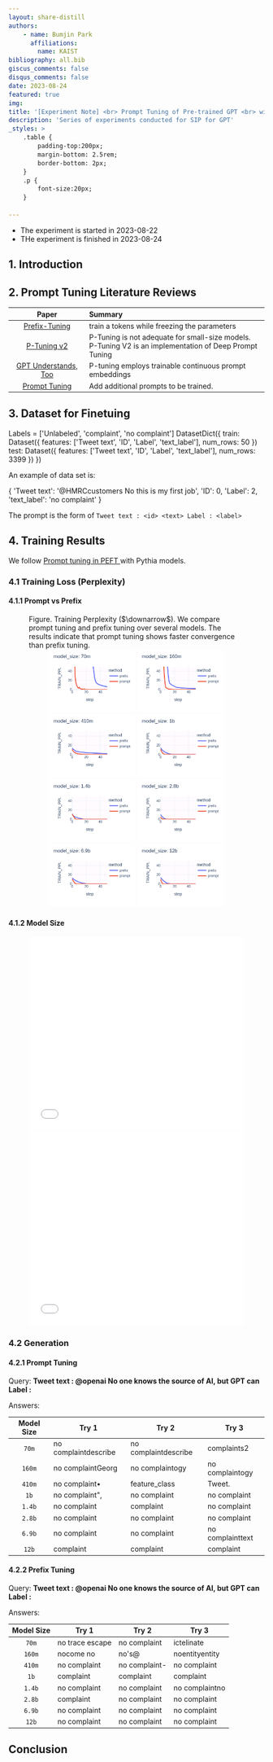 ```yaml
---
layout: share-distill
authors: 
    - name: Bumjin Park
      affiliations:
        name: KAIST
bibliography: all.bib
giscus_comments: false
disqus_comments: false
date: 2023-08-24
featured: true
img: 
title: '[Experiment Note] <br> Prompt Tuning of Pre-trained GPT <br> with Twitter Complaints Dataset '
description: 'Series of experiments conducted for SIP for GPT'
_styles: >
    .table {
        padding-top:200px;
        margin-bottom: 2.5rem;
        border-bottom: 2px;
    }
    .p {
        font-size:20px;
    }

---
```


* The experiment is started in 2023-08-22
* THe experiment is finished in 2023-08-24


## 1. Introduction




## 2. Prompt Tuning Literature Reviews

|Paper  |Summary  |
|:-:| :--|
[Prefix-Tuning](https://aclanthology.org/2021.acl-long.353/)  | train a tokens while freezing the parameters
[P-Tuning v2](https://arxiv.org/pdf/2110.07602.pdf) | P-Tuning is not adequate for small-size models. <br> P-Tuning V2 is an implementation of Deep Prompt Tuning 
[GPT Understands, Too](https://arxiv.org/abs/2103.10385)| P-tuning employs trainable continuous prompt embeddings
[Prompt Tuning](https://arxiv.org/abs/2104.08691) | Add additional prompts to be trained.


## 3. Dataset for Finetuing 


<d-code block language="python">
Labels = ['Unlabeled', 'complaint', 'no complaint']
DatasetDict({
    train: Dataset({
        features: ['Tweet text', 'ID', 'Label', 'text_label'],
        num_rows: 50
    })
    test: Dataset({
        features: ['Tweet text', 'ID', 'Label', 'text_label'],
        num_rows: 3399
    })
})
</d-code>

An example of data set is: 

<d-code block language="python">
{
    'Tweet text': '@HMRCcustomers No this is my first job',
    'ID': 0,
    'Label': 2,
    'text_label': 'no complaint'
}
</d-code>


The prompt is the form of  `Tweet text : <id> <text> Label : <label>`


## 4. Training Results 


We follow [Prompt tuning in PEFT ](https://github.com/huggingface/peft/blob/main/examples/causal_language_modeling/peft_prefix_tuning_clm.ipynb) with Pythia models. 


###  4.1 Training Loss (Perplexity)


#### 4.1.1 Prompt vs Prefix


<figure>
<figcaption>
Figure. Training Perplexity ($\downarrow$). We compare prompt tuning and prefix tuning over several models. The results indicate that prompt tuning shows faster convergence than prefix tuning. 
</figcaption>
<center>
<img src="/assets/experiments/gpt_sip_twitter/70m_train_ppl.png" style="width:40%">
<img src="/assets/experiments/gpt_sip_twitter/160m_train_ppl.png" style="width:40%">
<img src="/assets/experiments/gpt_sip_twitter/410m_train_ppl.png" style="width:40%">
<img src="/assets/experiments/gpt_sip_twitter/1b_train_ppl.png" style="width:40%">
<img src="/assets/experiments/gpt_sip_twitter/1.4b_train_ppl.png" style="width:40%">
<img src="/assets/experiments/gpt_sip_twitter/2.8b_train_ppl.png" style="width:40%">
<img src="/assets/experiments/gpt_sip_twitter/6.9b_train_ppl.png" style="width:40%">
<img src="/assets/experiments/gpt_sip_twitter/12b_train_ppl.png" style="width:40%">
</center>
</figure>

#### 4.1.2 Model Size

<figure>
<iframe  src="{{ '/assets/plotly/prompt_train_ppl.html'  relative_url }}" frameborder='0' scrolling='no' height="380px" width="100%"  style="border:0px dashed grey; padding-bottom:0px"></iframe>
<iframe  src="{{ '/assets/plotly/prefix_train_ppl.html'  relative_url }}" frameborder='0' scrolling='no' height="380px" width="100%" style="border:0px dashed grey;"></iframe>
</figure>



### 4.2 Generation

#### 4.2.1 Prompt Tuning

Query: **Tweet text : @openai No one knows the source of AI, but GPT can Label :**

Answers:

|Model Size| Try 1|Try 2|Try 3| 
|:-:|---|---|---|
|`70m`|no complaintdescribe|no complaintdescribe|complaints2|
|`160m`|no complaintGeorg|no complaintogy|no complaintogy|
|`410m`|no complaint•|feature_class|Tweet.|
|`1b`|no complaint",|no complaint|no complaint|
|`1.4b`|no complaint|complaint|no complaint|
|`2.8b`|no complaint|no complaint|no complaint|
|`6.9b`|no complaint|no complaint|no complainttext|
|`12b`|complaint|complaint|complaint|

#### 4.2.2 Prefix Tuning 

Query: **Tweet text : @openai No one knows the source of AI, but GPT can Label :**

Answers:


|Model Size| Try 1|Try 2|Try 3| 
|:-:|---|---|---|
|`70m`|no trace escape|no complaint        |ictelinate|
|`160m`|nocome no|no's@|noentityentity|
|`410m`|no complaint|no complaint-|no complaint|
|`1b`|complaint|complaint|complaint|
|`1.4b`|no complaint|no complaint|no complaintno|
|`2.8b`|complaint|no complaint|no complaint|
|`6.9b`|no complaint|no complaint|no complaint|
|`12b`|no complaint|no complaint|no complaint|


## Conclusion 
